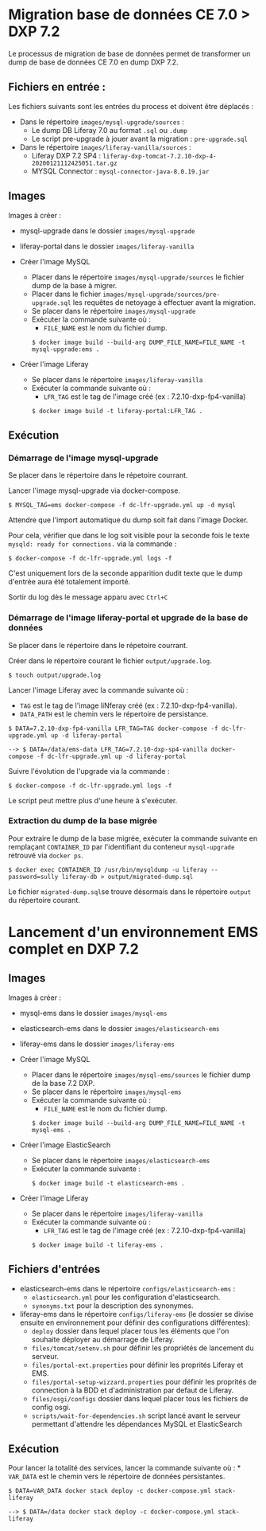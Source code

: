# Migration base de données CE 7.0 > DXP 7.2

Le processus de migration de base de données permet de transformer un dump de base de données CE 7.0 en dump DXP 7.2.

## Fichiers en entrée :

Les fichiers suivants sont les entrées du process et doivent être déplacés :

* Dans le répertoire `images/mysql-upgrade/sources` :
    * Le dump DB Liferay 7.0 au format `.sql` ou `.dump` 
    * Le script pre-upgrade à jouer avant la migration : `pre-upgrade.sql`
* Dans le répertoire `images/liferay-vanilla/sources` : 
    * Liferay DXP 7.2 SP4 : `liferay-dxp-tomcat-7.2.10-dxp-4-20200121112425051.tar.gz`
    * MYSQL Connector : `mysql-connector-java-8.0.19.jar`

## Images

Images à créer :

* mysql-upgrade dans le dossier `images/mysql-upgrade`
* liferay-portal dans le dossier `images/liferay-vanilla`

* Créer l'image MySQL
    * Placer dans le répertoire `images/mysql-upgrade/sources` le fichier dump de la base à migrer.
    * Placer dans le fichier `images/mysql-upgrade/sources/pre-upgrade.sql` les requêtes de netoyage à effectuer avant la migration.
    * Se placer dans le répertoire `images/mysql-upgrade`
    * Exécuter la commande suivante où :
        * `FILE_NAME` est le nom du fichier dump.
        ```shell
        $ docker image build --build-arg DUMP_FILE_NAME=FILE_NAME -t mysql-upgrade:ems .
        ```
* Créer l'image Liferay
    * Se placer dans le répertoire `images/liferay-vanilla`
    * Exécuter la commande suivante où :
        * `LFR_TAG` est le tag de l'image créé (ex : 7.2.10-dxp-fp4-vanilla)
        ```shell
        $ docker image build -t liferay-portal:LFR_TAG .
        ```

## Exécution

### Démarrage de l'image mysql-upgrade

Se placer dans le répertoire dans le répetoire courrant.

Lancer l'image mysql-upgrade via docker-compose.

```shell
$ MYSQL_TAG=ems docker-compose -f dc-lfr-upgrade.yml up -d mysql
```

Attendre que l'import automatique du dump soit fait dans l'image Docker.

Pour cela, vérifier que dans le log soit visible pour la seconde fois le texte `mysqld: ready for connections.` via la commande :

```shell
$ docker-compose -f dc-lfr-upgrade.yml logs -f
```

C'est uniquement lors de la seconde apparition dudit texte que le dump d'entrée aura été totalement importé.

Sortir du log dès le message apparu avec `Ctrl+C`

### Démarrage de l'image liferay-portal et upgrade de la base de données

Se placer dans le répertoire dans le répetoire courrant.

Créer dans le répertoire courant le fichier `output/upgrade.log`.

```shell
$ touch output/upgrade.log
```

Lancer l'image Liferay avec la commande suivante où :
* `TAG` est le tag de l'image liNferay créé (ex : 7.2.10-dxp-fp4-vanilla).
* `DATA_PATH` est le chemin vers le répertoire de persistance.

```shell
$ DATA=7.2.10-dxp-fp4-vanilla LFR_TAG=TAG docker-compose -f dc-lfr-upgrade.yml up -d liferay-portal

--> $ DATA=/data/ems-data LFR_TAG=7.2.10-dxp-sp4-vanilla docker-compose -f dc-lfr-upgrade.yml up -d liferay-portal
```

Suivre l'évolution de l'upgrade via la commande :

```shell
$ docker-compose -f dc-lfr-upgrade.yml logs -f
```

Le script peut mettre plus d'une heure à s'exécuter.

### Extraction du dump de la base migrée

Pour extraire le dump de la base migrée, exécuter la commande suivante en remplaçant `CONTAINER_ID` par l'identifiant du conteneur `mysql-upgrade` retrouvé via `docker ps`.

```shell
$ docker exec CONTAINER_ID /usr/bin/mysqldump -u liferay --password=sully liferay-db > output/migrated-dump.sql
```

Le fichier `migrated-dump.sql`se trouve désormais dans le répertoire `output` du répertoire courant.

# Lancement d'un environnement EMS complet en DXP 7.2

## Images

Images à créer :

* mysql-ems dans le dossier `images/mysql-ems`
* elasticsearch-ems dans le dossier `images/elasticsearch-ems`
* liferay-ems dans le dossier `images/liferay-ems`

* Créer l'image MySQL
    * Placer dans le répertoire `images/mysql-ems/sources` le fichier dump de la base 7.2 DXP.
    * Se placer dans le répertoire `images/mysql-ems`
    * Exécuter la commande suivante où :
        * `FILE_NAME` est le nom du fichier dump.
        ```shell
        $ docker image build --build-arg DUMP_FILE_NAME=FILE_NAME -t mysql-ems .
        ```
* Créer l'image ElasticSearch
    * Se placer dans le répertoire `images/elasticsearch-ems`
    * Exécuter la commande suivante :
        ```shell
        $ docker image build -t elasticsearch-ems .
        ```
* Créer l'image Liferay
    * Se placer dans le répertoire `images/liferay-vanilla`
    * Exécuter la commande suivante où :
        * `LFR_TAG` est le tag de l'image créé (ex : 7.2.10-dxp-fp4-vanilla)
        ```shell
        $ docker image build -t liferay-ems .
        ```

## Fichiers d'entrées

* elasticsearch-ems dans le répertoire `configs/elasticsearch-ems` :
    * `elasticsearch.yml` pour les configuration d'elasticsearch.
    * `synonyms.txt` pour la description des synonymes.
* liferay-ems dans le répertoire `configs/liferay-ems` (le dossier se divise ensuite en environnement pour définir des configurations différentes):
    * `deploy` dossier dans lequel placer tous les éléments que l'on souhaite déployer au démarrage de Liferay.
    * `files/tomcat/setenv.sh` pour définir les propriétés de lancement du serveur.
    * `files/portal-ext.properties` pour définir les proprités Liferay et EMS.
    * `files/portal-setup-wizzard.properties` pour définir les proprités de connection à la BDD et d'administration par defaut de Liferay.
    * `files/osgi/configs` dossier dans lequel placer tous les fichiers de config osgi.
    * `scripts/wait-for-dependencies.sh` script lancé avant le serveur permettant d'attendre les dépendances MySQL et ElasticSearch

## Exécution

Pour lancer la totalité des services, lancer la commande suivante où :
    * `VAR_DATA` est le chemin vers le répertoire de données persistantes.

```shell
$ DATA=VAR_DATA docker stack deploy -c docker-compose.yml stack-liferay

--> $ DATA=/data docker stack deploy -c docker-compose.yml stack-liferay
```

